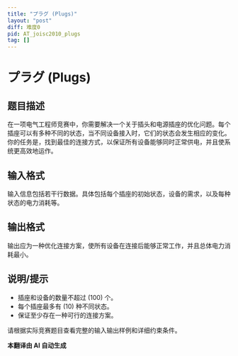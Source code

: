 ```yaml
---
title: "プラグ (Plugs)"
layout: "post"
diff: 难度0
pid: AT_joisc2010_plugs
tag: []
---
```


# プラグ (Plugs)

## 题目描述

在一项电气工程师竞赛中，你需要解决一个关于插头和电源插座的优化问题。每个插座可以有多种不同的状态，当不同设备接入时，它们的状态会发生相应的变化。你的任务是，找到最佳的连接方式，以保证所有设备能够同时正常供电，并且使系统更高效地运作。

## 输入格式

输入信息包括若干行数据。具体包括每个插座的初始状态，设备的需求，以及每种状态的电力消耗等。

## 输出格式

输出应为一种优化连接方案，使所有设备在连接后能够正常工作，并且总体电力消耗最小。

## 说明/提示

- 插座和设备的数量不超过 \(100\) 个。
- 每个插座最多有 \(10\) 种不同状态。
- 保证至少存在一种可行的连接方案。

请根据实际竞赛题目查看完整的输入输出样例和详细约束条件。

 **本翻译由 AI 自动生成**


